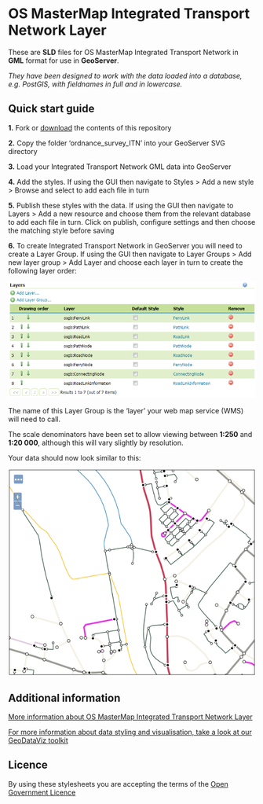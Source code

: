 # OS MasterMap Integrated Transport Network Layer

These are **SLD** files for OS MasterMap Integrated Transport Network in **GML** format for use in **GeoServer**.

*They have been designed to work with the data loaded into a database, e.g. PostGIS, with fieldnames in full and in lowercase.*

## Quick start guide

**1.**  Fork or [download](https://github.com/OrdnanceSurvey/OS-MasterMap-Integrated-Transport-Network-stylesheets/archive/master.zip) the contents of this repository

**2.**  Copy the folder ‘ordnance_survey_ITN’ into your GeoServer SVG directory

**3.**  Load your Integrated Transport Network GML data into GeoServer

**4.**  Add the styles. If using the GUI then navigate to Styles > Add a new style > Browse and select to add each file in turn

**5.**  Publish these styles with the data. If using the GUI then navigate to Layers > Add a new resource and choose them from the relevant database to add each file in turn. Click on publish, configure settings and then choose the matching style before saving

**6.**  To create Integrated Transport Network in GeoServer you will need to create a Layer Group. If using the GUI then navigate to Layer Groups > Add new layer group > Add Layer and choose each layer in turn to create the following layer order:

  ![Screenshot](https://github.com/OrdnanceSurvey/OS-MasterMap-Integrated-Transport-Network-stylesheets/raw/master/GML%20stylesheets/GeoServer%20stylesheets%20(SLD)/images/OS_MasterMap_Integrated_Transport_Network_layer_order.png )

The name of this Layer Group is the ‘layer’ your web map service (WMS) will need to call.

The scale denominators have been set to allow viewing between **1:250** and **1:20 000**, although this will vary slightly by resolution.

Your data should now look similar to this: 

  ![Screenshot](https://github.com/OrdnanceSurvey/OS-MasterMap-Integrated-Transport-Network-stylesheets/raw/master/GML%20stylesheets/GeoServer%20stylesheets%20(SLD)/images/OS_MasterMap_Integrated_Transport_Network_screenshot.png "Screenshot of OS MasterMap Integrated Transport Network Layer")

## Additional information

[More information about OS MasterMap Integrated Transport Network Layer](https://www.ordnancesurvey.co.uk/business-and-government/products/itn-layer.html)

[For more information about data styling and visualisation, take a look at our GeoDataViz toolkit](https://github.com/OrdnanceSurvey/GeoDataViz-Toolkit)

## Licence

By using these stylesheets you are accepting the terms of the [Open Government Licence](http://www.nationalarchives.gov.uk/doc/open-government-licence/version/3/)
